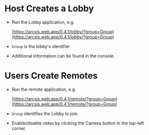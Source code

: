 # Host Creates a Lobby

* Run the Lobby application, e.g.

  [https://arcsjs.web.app/0.4.1/lobby/?group=Group](https://arcsjs.web.app/0.4.1/lobby/?group=Group)
* `Group` is the lobby's identifier
* Additional information can be found in the console.

# Users Create Remotes

* Run the remote application, e.g.

  [https://arcsjs.web.app/0.4.1/remote/?group=Group](https://arcsjs.web.app/0.4.1/remote/?group=Group)
* `Group` identifies the Lobby to join.
* Enable/disable video by clicking the Camera button in the top-left corner.
